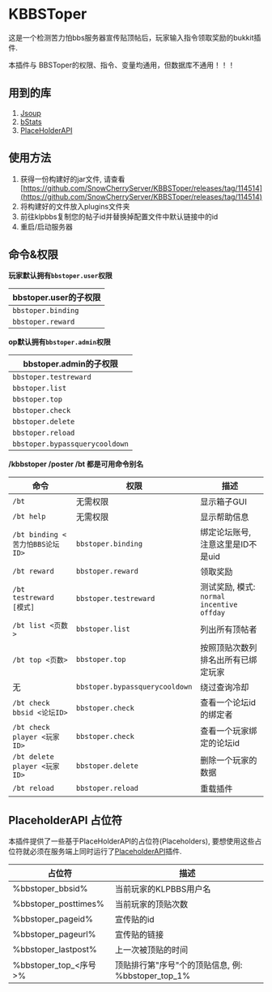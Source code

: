 # KBBSToper

这是一个检测苦力怕bbs服务器宣传贴顶帖后，玩家输入指令领取奖励的bukkit插件.

本插件与 BBSToper的权限、指令、变量均通用，但数据库不通用！！！

## 用到的库

1. [Jsoup](https://jsoup.org/)
2. [bStats](https://bstats.org/)
3. [PlaceHolderAPI](https://github.com/PlaceholderAPI/PlaceholderAPI)

## 使用方法

1. 获得一份构建好的jar文件, 请查看[https://github.com/SnowCherryServer/KBBSToper/releases/tag/114514](https://github.com/SnowCherryServer/KBBSToper/releases/tag/114514)
2. 将构建好的文件放入plugins文件夹
3. 前往klpbbs复制您的帖子id并替换掉配置文件中默认链接中的id
4. 重启/启动服务器

## 命令&权限

**玩家默认拥有`bbstoper.user`权限**

| bbstoper.user的子权限 |
| --------------------- |
| `bbstoper.binding`    |
| `bbstoper.reward`     |

**op默认拥有`bbstoper.admin`权限**

| bbstoper.admin的子权限         |
| ------------------------------ |
| `bbstoper.testreward`          |
| `bbstoper.list`                |
| `bbstoper.top`                 |
| `bbstoper.check`               |
| `bbstoper.delete`              |
| `bbstoper.reload`              |
| `bbstoper.bypassquerycooldown` |

**/kbbstoper /poster /bt 都是可用命令别名**

| 命令                               | 权限                           | 描述                                          |
| ---------------------------------- | ------------------------------ | --------------------------------------------- |
| `/bt`                        | 无需权限                       | 显示箱子GUI                                   |
| `/bt help`                   | 无需权限                       | 显示帮助信息                                  |
| `/bt binding <苦力怕BBS论坛ID>`  | `bbstoper.binding`             | 绑定论坛账号, 注意这里是ID不是uid             |
| `/bt reward`                 | `bbstoper.reward`              | 领取奖励                                      |
| `/bt testreward [模式]`      | `bbstoper.testreward`          | 测试奖励, 模式: `normal` `incentive` `offday` |
| `/bt list <页数>`            | `bbstoper.list`                | 列出所有顶帖者                                |
| `/bt top <页数>`             | `bbstoper.top`                 | 按照顶贴次数列排名出所有已绑定玩家            |
| 无                                 | `bbstoper.bypassquerycooldown` | 绕过查询冷却                                  |
| `/bt check bbsid <论坛ID>`   | `bbstoper.check`               | 查看一个论坛id的绑定者                        |
| `/bt check player <玩家ID>`  | `bbstoper.check`               | 查看一个玩家绑定的论坛id                      |
| `/bt delete player <玩家ID>` | `bbstoper.delete`              | 删除一个玩家的数据                            |
| `/bt reload`                 | `bbstoper.reload`              | 重载插件                                      |

## PlaceholderAPI 占位符

本插件提供了一些基于PlaceHolderAPI的占位符(Placeholders), 要想使用这些占位符就必须在服务端上同时运行了[PlaceholderAPI](https://github.com/PlaceholderAPI/PlaceholderAPI)插件.

| 占位符                | 描述                                               |
| --------------------- | -------------------------------------------------- |
| %bbstoper_bbsid%      | 当前玩家的KLPBBS用户名                              |
| %bbstoper_posttimes%  | 当前玩家的顶贴次数                                 |
| %bbstoper_pageid%     | 宣传贴的id                                         |
| %bbstoper_pageurl%    | 宣传贴的链接                                       |
| %bbstoper_lastpost%   | 上一次被顶贴的时间                                 |
| %bbstoper_top_<序号>% | 顶贴排行第"序号"个的顶贴信息, 例: %bbstoper_top_1% |

